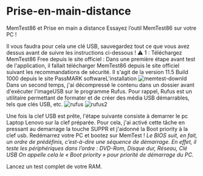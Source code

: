 # Prise-en-main-distance
MemTest86 et Prise en main a distance
Essayez l’outil MemTest86 sur votre PC !

Il vous faudra pour cela une clé USB, sauvegardez tout ce que vous avez dessus avant de suivre les instructions ci-dessous ! ⚠️
1 : Téléchargez MemTest86 Free depuis le site officiel :
Dans une première étape avant test de l'application, il fallait télécharger MemTest86 depuis le site officiel suivant les recommandations de sécurité. Il s'agit de la version 11.5 Build 1000 depuis le site PassMARK softwareL'installation
![memtest-downld](https://github.com/user-attachments/assets/8349fbd5-f826-4160-96c0-08636bd75de9)
Dans un second temps, j'ai décompressé le contenu dans un dossier avant d'exécuter l'imageUSB sur le programme Rufus. Pour rappel, Rufus est un utilitaire permettant de formater et de créer des média USB démarrables, tels que clés USB, etc.
![rufus](https://github.com/user-attachments/assets/dd47b555-08e2-4b43-820b-f1de7f5e42b8)
![rufus2](https://github.com/user-attachments/assets/37b430bf-8e55-4e3d-afbe-0dace10ecd29)

Une fois la clef USB est prête, l'étape suivante consiste à demarrer le pc Laptop Lenovo sur la clef préparée. Pour cela, j'ai activé cette tâche en pressant au demarrage la touche SUPPR et j'aidonné la Boot priority à la clef usb.
Redémarrez votre PC et bootez sur MemTest !
*Le BIOS suit, en fait, un ordre de prédéfinis, c’est-à-dire une séquence de démarrage.
En effet, il teste les périphériques dans l’ordre : DVD-Rom, Disque dur, Réseau, Clé USB
On appelle cela le « Boot priority » pour priorité de démarrage du PC.*

Lancez un test complet de votre RAM.

